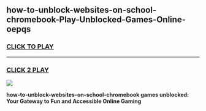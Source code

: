 
## how-to-unblock-websites-on-school-chromebook-Play-Unblocked-Games-Online-oepqs
<h3>
<a href="https://premium76.site?title=how-to-unblock-websites-on-school-chromebook&ref=25A">CLICK TO PLAY</a></h3>
<hr>

<h3>
<a href="https://premium76.site?title=how-to-unblock-websites-on-school-chromebook&ref=25A">CLICK 2 PLAY</a>
  
</h3>

<a href="https://premium76.site?title=how-to-unblock-websites-on-school-chromebook&ref=25A"><img src="https://clearcache.store/games.png"></a>


**how-to-unblock-websites-on-school-chromebook games unblocked: Your Gateway to Fun and Accessible Online Gaming**
